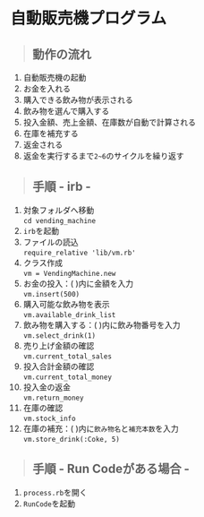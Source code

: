 # 自動販売機プログラム

> ## 動作の流れ
1. 自動販売機の起動
2. お金を入れる
3. 購入できる飲み物が表示される
4. 飲み物を選んで購入する
5. 投入金額、売上金額、在庫数が自動で計算される
6. 在庫を補充する
7. 返金される
8. 返金を実行するまで`2~6`のサイクルを繰り返す

> ## 手順 - irb -

1.  対象フォルダへ移動<br>
`cd vending_machine`
2. `irb`を起動
3. ファイルの読込<br>
`require_relative 'lib/vm.rb'`
4. クラス作成<br>
`vm = VendingMachine.new`
5. お金の投入：( )内に金額を入力<br>
`vm.insert(500)`
6. 購入可能な飲み物を表示<br>
`vm.available_drink_list`
7. 飲み物を購入する：( )内に飲み物番号を入力<br>
`vm.select_drink(1)`
8. 売り上げ金額の確認<br>
`vm.current_total_sales`
9. 投入合計金額の確認<br>
`vm.current_total_money`
10. 投入金の返金<br>
`vm.return_money`
11. 在庫の確認<br>
`vm.stock_info`
12. 在庫の補充：( )内に`飲み物名`と`補充本数`を入力<br>
`vm.store_drink(:Coke, 5)`

> ## 手順 - Run Codeがある場合 -
1. `process.rb`を開く
2. `RunCode`を起動
